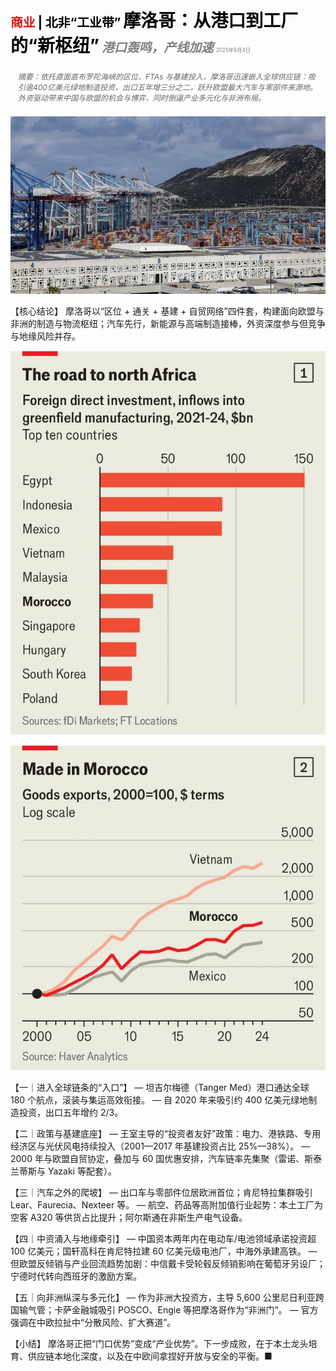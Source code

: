<span style="color:#E3120B; font-size:14.9pt; font-weight:bold;">商业</span> <span style="color:#000000; font-size:14.9pt; font-weight:bold;">| 北非“工业带”</span>
<span style="color:#000000; font-size:21.0pt; font-weight:bold;">摩洛哥：从港口到工厂的“新枢纽”</span>
<span style="color:#808080; font-size:14.9pt; font-weight:bold; font-style:italic;">港口轰鸣，产线加速</span>
<span style="color:#808080; font-size:6.2pt;">2025年9月4日</span>

<div style="padding:8px 12px; color:#666; font-size:9.0pt; font-style:italic; margin:12px 0;">
摘要：依托直面直布罗陀海峡的区位、FTAs 与基建投入，摩洛哥迅速嵌入全球供应链：吸引逾400亿美元绿地制造投资，出口五年增三分之二，跃升欧盟最大汽车与零部件来源地。外资驱动带来中国与欧盟的机会与博弈，同时倒逼产业多元化与非洲布局。
</div>

![](../images/054_Morocco_is_now_a_trade_and_manufacturing_powerhouse/p0219_img01.jpeg)

【核心结论】
摩洛哥以“区位 + 通关 + 基建 + 自贸网络”四件套，构建面向欧盟与非洲的制造与物流枢纽；汽车先行，新能源与高端制造接棒，外资深度参与但竞争与地缘风险并存。

![](../images/054_Morocco_is_now_a_trade_and_manufacturing_powerhouse/p0220_img01.jpeg)

![](../images/054_Morocco_is_now_a_trade_and_manufacturing_powerhouse/p0220_img02.jpeg)

【一｜进入全球链条的“入口”】
— 坦吉尔梅德（Tanger Med）港口通达全球 180 个航点，滚装与集运高效衔接。
— 自 2020 年来吸引约 400 亿美元绿地制造投资，出口五年增约 2/3。

【二｜政策与基建底座】
— 王室主导的“投资者友好”政策：电力、港铁路、专用经济区与光伏风电持续投入（2001—2017 年基建投资占比 25%—38%）。
— 2000 年与欧盟自贸协定，叠加与 60 国优惠安排，汽车链率先集聚（雷诺、斯泰兰蒂斯与 Yazaki 等配套）。

【三｜汽车之外的爬坡】
— 出口车与零部件位居欧洲首位；肯尼特拉集群吸引 Lear、Faurecia、Nexteer 等。
— 航空、药品等高附加值行业起势：本土工厂为空客 A320 等供货占比提升；阿尔斯通在非斯生产电气设备。

【四｜中资涌入与地缘牵引】
— 中国资本两年内在电动车/电池领域承诺投资超 100 亿美元；国轩高科在肯尼特拉建 60 亿美元级电池厂，中海外承建高铁。
— 但欧盟反倾销与产业回流趋势加剧：中信戴卡受轮毂反倾销影响在葡萄牙另设厂；宁德时代转向西班牙的激励方案。

【五｜向非洲纵深与多元化】
— 作为非洲大投资方，主导 5,600 公里尼日利亚跨国输气管；卡萨金融城吸引 POSCO、Engie 等把摩洛哥作为“非洲门”。
— 官方强调在中欧拉扯中“分散风险、扩大赛道”。

【小结】
摩洛哥正把“门口优势”变成“产业优势”。下一步成败，在于本土龙头培育、供应链本地化深度，以及在中欧间拿捏好开放与安全的平衡。■


